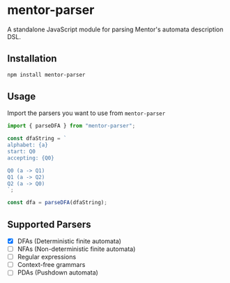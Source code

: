 # mentor-parser

A standalone JavaScript module for parsing Mentor's automata description DSL.

## Installation

```sh
npm install mentor-parser
```

## Usage

Import the parsers you want to use from `mentor-parser`

```js
import { parseDFA } from "mentor-parser";

const dfaString = `
alphabet: {a}
start: Q0
accepting: {Q0}

Q0 (a -> Q1)
Q1 (a -> Q2)
Q2 (a -> Q0)
`;

const dfa = parseDFA(dfaString);
```

## Supported Parsers

- [x] DFAs (Deterministic finite automata)
- [ ] NFAs (Non-deterministic finite automata)
- [ ] Regular expressions
- [ ] Context-free grammars
- [ ] PDAs (Pushdown automata)
